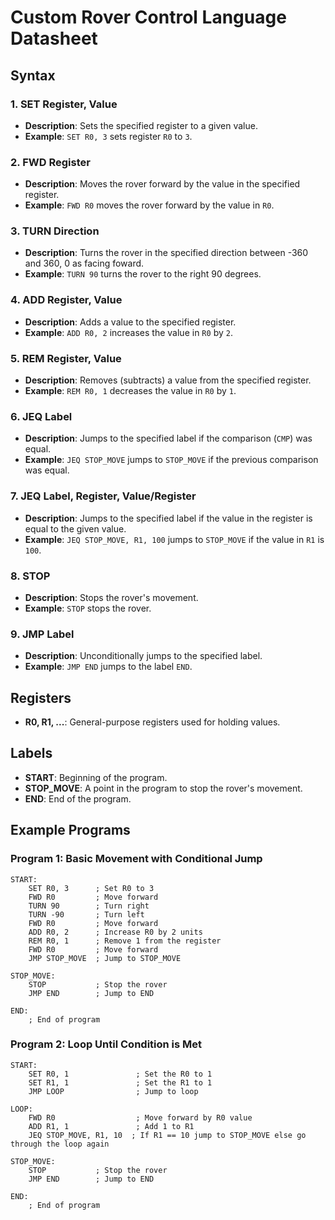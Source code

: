 # Custom Rover Control Language Datasheet

## Syntax

### 1. **SET Register, Value**
   - **Description**: Sets the specified register to a given value.
   - **Example**: `SET R0, 3` sets register `R0` to `3`.

### 2. **FWD Register**
   - **Description**: Moves the rover forward by the value in the specified register.
   - **Example**: `FWD R0` moves the rover forward by the value in `R0`.

### 3. **TURN Direction**
   - **Description**: Turns the rover in the specified direction between -360 and 360, 0 as facing foward.
   - **Example**: `TURN 90` turns the rover to the right 90 degrees.

### 4. **ADD Register, Value**
   - **Description**: Adds a value to the specified register.
   - **Example**: `ADD R0, 2` increases the value in `R0` by `2`.

### 5. **REM Register, Value**
   - **Description**: Removes (subtracts) a value from the specified register.
   - **Example**: `REM R0, 1` decreases the value in `R0` by `1`.

### 6. **JEQ Label**
   - **Description**: Jumps to the specified label if the comparison (`CMP`) was equal.
   - **Example**: `JEQ STOP_MOVE` jumps to `STOP_MOVE` if the previous comparison was equal.

### 7. **JEQ Label, Register, Value/Register**
   - **Description**: Jumps to the specified label if the value in the register is equal to the given value.
   - **Example**: `JEQ STOP_MOVE, R1, 100` jumps to `STOP_MOVE` if the value in `R1` is `100`.

### 8. **STOP**
   - **Description**: Stops the rover's movement.
   - **Example**: `STOP` stops the rover.

### 9. **JMP Label**
   - **Description**: Unconditionally jumps to the specified label.
   - **Example**: `JMP END` jumps to the label `END`.

## Registers

- **R0, R1, ...**: General-purpose registers used for holding values.

## Labels

- **START**: Beginning of the program.
- **STOP_MOVE**: A point in the program to stop the rover's movement.
- **END**: End of the program.

## Example Programs

### Program 1: Basic Movement with Conditional Jump
```plaintext
START:
    SET R0, 3      ; Set R0 to 3
    FWD R0         ; Move forward
    TURN 90        ; Turn right
    TURN -90       ; Turn left
    FWD R0         ; Move forward
    ADD R0, 2      ; Increase R0 by 2 units
    REM R0, 1      ; Remove 1 from the register
    FWD R0         ; Move forward
    JMP STOP_MOVE  ; Jump to STOP_MOVE

STOP_MOVE:
    STOP           ; Stop the rover
    JMP END        ; Jump to END

END:
    ; End of program
```

### Program 2: Loop Until Condition is Met
```plaintext
START:
    SET R0, 1               ; Set the R0 to 1
    SET R1, 1               ; Set the R1 to 1
    JMP LOOP                ; Jump to loop

LOOP:
    FWD R0                  ; Move forward by R0 value
    ADD R1, 1               ; Add 1 to R1
    JEQ STOP_MOVE, R1, 10  ; If R1 == 10 jump to STOP_MOVE else go through the loop again

STOP_MOVE:
    STOP           ; Stop the rover
    JMP END        ; Jump to END

END:
    ; End of program
```